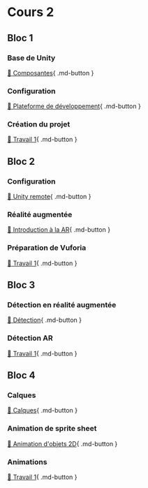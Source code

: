 # Cours 2

## Bloc 1
### Base de Unity
[📝 Composantes](./unity/composantes.md){ .md-button }           

### Configuration
[📝 Plateforme de développement](./installation/configuration.md){ .md-button }     

### Création du projet
[💼 Travail 1](https://tim-montmorency.com/compendium/582-401-realite-mixte/consignes/travail1-creation-projet.html){ .md-button }     

## Bloc 2
### Configuration
[📝 Unity remote](./installation/unity-remote.md){ .md-button }   
       
### Réalité augmentée
[📝 Introduction à la AR](./realite-augmentee/introduction.md){ .md-button }       

### Préparation de Vuforia
[💼 Travail 1](https://tim-montmorency.com/compendium/582-401-realite-mixte/consignes/travail1-preparation-vuforia){ .md-button }     

## Bloc 3
### Détection en réalité augmentée
[📝 Détection](./realite-augmentee/detection.md){ .md-button }   

### Détection AR
[💼 Travail 1](https://tim-montmorency.com/compendium/582-401-realite-mixte/consignes/travail1-detection-ar){ .md-button }     


## Bloc 4    
### Calques
[📝 Calques](./unity/sorting_layers.md){ .md-button }       

### Animation de sprite sheet
[📝 Animation d'objets 2D](./unity/animation.md){ .md-button }   
       
### Animations
[💼 Travail 1](https://tim-montmorency.com/compendium/582-401-realite-mixte/consignes/travail1.html#creation-de-la-scene-jeu-animations){ .md-button }     
